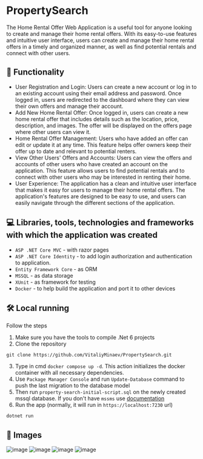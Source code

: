 # PropertySearch
The Home Rental Offer Web Application is a useful tool for anyone looking to create and manage their home rental offers. With its easy-to-use features and intuitive user interface, users can create and manage their home rental offers in a timely and organized manner, as well as find potential rentals and connect with other users.

<h2>🐳 Functionality </h2>
<ul>
  <li>User Registration and Login: Users can create a new account or log in to an existing account using their email address and password. Once logged in, users are redirected to the dashboard where they can view their own offers and manage their account.</li>
  <li>Add New Home Rental Offer: Once logged in, users can create a new home rental offer that includes details such as the location, price, description, and images. The offer will be displayed on the offers page where other users can view it.</li>
  <li>Home Rental Offer Management: Users who have added an offer can edit or update it at any time. This feature helps offer owners keep their offer up to date and relevant to potential renters.</li>
  <li>View Other Users' Offers and Accounts: Users can view the offers and accounts of other users who have created an account on the application. This feature allows users to find potential rentals and to connect with other users who may be interested in renting their home.</li>
  <li>User Experience: The application has a clean and intuitive user interface that makes it easy for users to manage their home rental offers. The application's features are designed to be easy to use, and users can easily navigate through the different sections of the application.</li>
</ul>

## 💻‍‍ Libraries, tools, technologies and frameworks with which the application was created

<ul>
    <li><code>ASP .NET Core MVC</code> - with razor pages</li>
    <li><code>ASP .NET Core Identity</code> - to add login authorization and authentication to application.</li>
    <li><code>Entity Framework Core</code> - as ORM</li>
    <li><code>MSSQL</code> - as data storage</li>
    <li><code>XUnit</code> - as framework for testing</li>
    <li><code>Docker</code> - to help build the application and port it to other devices</li>
</ul>

<h2>🛠️ Local running</h2>
<p>Follow the steps</p>
<ol>
<li>Make sure you have the tools to compile .Net 6 projects</li>
<li>Clone the repository</li>
  </ol>
  
```
git clone https://github.com/VitaliyMinaev/PropertySearch.git
```

<ol start="3">
  <li>Type in cmd <code>docker compose up -d</code>. This action initializes the docker container with all necessary dependencies.</li>
  <li>Use <code>Package Manager Console</code> and run <code>Update-Database</code> command to push the last migration to the database model</li>
  <li>
    Then run <code>property-search-initial-script.sql</code> on the newly created mssql database. If you don't have <code>mssms</code> use <a href="https://github.com/VitaliyMinaev/PropertySearch/blob/master/documentation/How-to-run-sql-script-using-bash.md">documentation</a>
  </li>
  <li>Run the app (normally, it will run in <code>https://localhost:7230</code> url) </li>
  </ol>
  
``` cmd
dotnet run
```


## 🧿 Images
![image](https://user-images.githubusercontent.com/87979065/234870871-d2d8f643-21d9-4da6-bc68-6c1f88f5c51d.png)
![image](https://user-images.githubusercontent.com/87979065/234871712-5f10daa8-7ecb-46e1-a2e3-b5390910f80d.png)
![image](https://user-images.githubusercontent.com/87979065/234871734-e9218444-b945-4429-8ff4-e36e5a01a848.png)
![image](https://user-images.githubusercontent.com/87979065/234871887-0859ee01-ffc4-45ba-af66-6c82322ba1b7.png)


